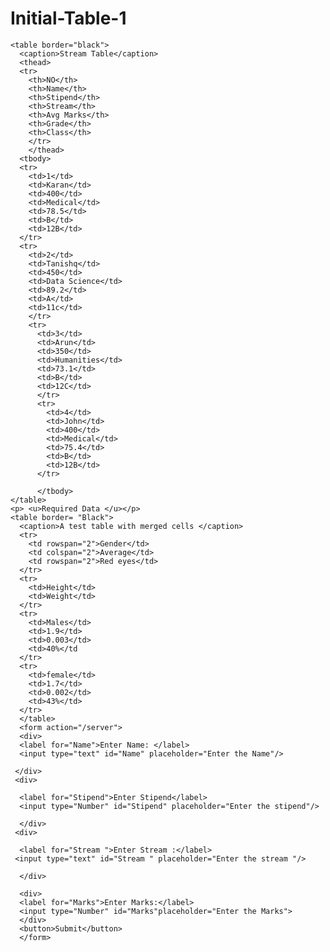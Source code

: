 # Initial-Table-1
<!DOCTYPE html>
<html>
  <head>
    <title>Stream taken by students</title>
    
    <table border="black">
      <caption>Stream Table</caption>
      <thead>
      <tr>
        <th>NO</th>
        <th>Name</th>
        <th>Stipend</th>
        <th>Stream</th>
        <th>Avg Marks</th>
        <th>Grade</th>
        <th>Class</th>
        </tr>
        </thead>
      <tbody>
      <tr>
        <td>1</td>
        <td>Karan</td>
        <td>400</td>
        <td>Medical</td>
        <td>78.5</td>
        <td>B</td>
        <td>12B</td>
      </tr>
      <tr>
        <td>2</td>
        <td>Tanishq</td>
        <td>450</td>
        <td>Data Science</td>
        <td>89.2</td>
        <td>A</td>
        <td>11c</td>
        </tr>
        <tr>
          <td>3</td>
          <td>Arun</td>
          <td>350</td>
          <td>Humanities</td>
          <td>73.1</td>
          <td>B</td>
          <td>12C</td>
          </tr>
          <tr>
            <td>4</td>
            <td>John</td>
            <td>400</td>
            <td>Medical</td>
            <td>75.4</td>
            <td>B</td>
            <td>12B</td>
          </tr>
          
          </tbody>
    </table>
    <p> <u>Required Data </u></p>
    <table border= "Black">
      <caption>A test table with merged cells </caption>
      <tr>
        <td rowspan="2">Gender</td>
        <td colspan="2">Average</td>
        <td rowspan="2">Red eyes</td>
      </tr>
      <tr>
        <td>Height</td>
        <td>Weight</td>
      </tr>
      <tr>
        <td>Males</td>
        <td>1.9</td>
        <td>0.003</td>
        <td>40%</td
      </tr>
      <tr>
        <td>female</td>
        <td>1.7</td>
        <td>0.002</td>
        <td>43%</td>
      </tr>
      </table>
      <form action="/server">
      <div>
      <label for="Name">Enter Name: </label>
      <input type="text" id="Name" placeholder="Enter the Name"/>
     
     </div>
     <div>
     
      <label for="Stipend">Enter Stipend</label>
      <input type="Number" id="Stipend" placeholder="Enter the stipend"/>
      
      </div>
     <div>
      
      <label for="Stream ">Enter Stream :</label>
     <input type="text" id="Stream " placeholder="Enter the stream "/>
      
      </div>
      
      <div>
      <label for="Marks">Enter Marks:</label>
      <input type="Number" id="Marks"placeholder="Enter the Marks">
      </div>
      <button>Submit</button>
      </form>
      
  </head>
  <body>
      
  </body>
</html>





